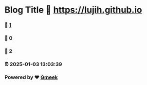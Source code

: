 # Blog Title :link: https://lujih.github.io 
### :page_facing_up: [1](https://lujih.github.io/tag.html) 
### :speech_balloon: 0 
### :hibiscus: 2 
### :alarm_clock: 2025-01-03 13:03:39 
### Powered by :heart: [Gmeek](https://github.com/Meekdai/Gmeek)
